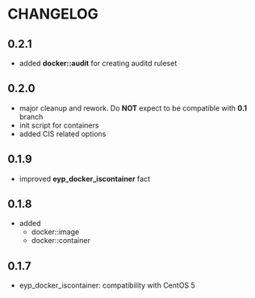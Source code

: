 # CHANGELOG

## 0.2.1

* added **docker::audit** for creating auditd ruleset

## 0.2.0

* major cleanup and rework. Do **NOT** expect to be compatible with **0.1** branch
* init script for containers
* added CIS related options

## 0.1.9

* improved **eyp_docker_iscontainer** fact

## 0.1.8

* added
  * docker::image
  * docker::container

## 0.1.7

* eyp_docker_iscontainer: compatibility with CentOS 5
